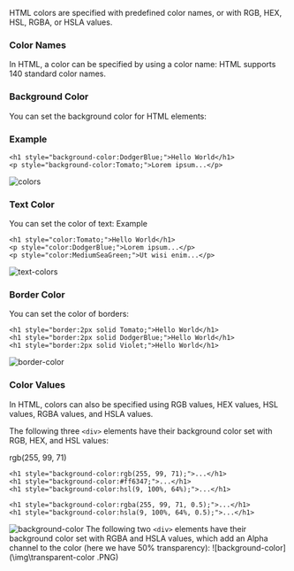 HTML colors are specified with predefined color names, or with RGB, HEX, HSL, RGBA, or HSLA values.

### Color Names

In HTML, a color can be specified by using a color name:
HTML supports 140 standard color names.

### Background Color

You can set the background color for HTML elements:

### Example

```
<h1 style="background-color:DodgerBlue;">Hello World</h1>
<p style="background-color:Tomato;">Lorem ipsum...</p>
```

![colors](\img\colors.PNG)

### Text Color

You can set the color of text:
Example

```
<h1 style="color:Tomato;">Hello World</h1>
<p style="color:DodgerBlue;">Lorem ipsum...</p>
<p style="color:MediumSeaGreen;">Ut wisi enim...</p>
```

![text-colors](\img\text-colors.PNG)

### Border Color

You can set the color of borders:

```
<h1 style="border:2px solid Tomato;">Hello World</h1>
<h1 style="border:2px solid DodgerBlue;">Hello World</h1>
<h1 style="border:2px solid Violet;">Hello World</h1>
```

![border-color](\img\border-color.PNG)

### Color Values

In HTML, colors can also be specified using RGB values, HEX values, HSL values, RGBA values, and HSLA values.

The following three `<div>` elements have their background color set with RGB, HEX, and HSL values:

rgb(255, 99, 71)

```
<h1 style="background-color:rgb(255, 99, 71);">...</h1>
<h1 style="background-color:#ff6347;">...</h1>
<h1 style="background-color:hsl(9, 100%, 64%);">...</h1>

<h1 style="background-color:rgba(255, 99, 71, 0.5);">...</h1>
<h1 style="background-color:hsla(9, 100%, 64%, 0.5);">...</h1>
```

![background-color](\img\background-color.PNG)
The following two `<div>` elements have their background color set with RGBA and HSLA values, which add an Alpha channel to the color (here we have 50% transparency):
![background-color](\img\transparent-color .PNG)
